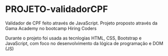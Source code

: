 # PROJETO-validadorCPF

Validador de CPF feito através de JavaScript. Projeto proposto através da Gama Academy no bootcamp Hiring Coders

Durante o projeto foi usada as tecnlogias HTML, CSS, Bootstrap e JavaScript, com foco no desenvolvimento da lógica de programação e DOM (JS)
